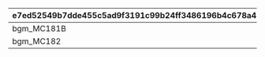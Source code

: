|e7ed52549b7dde455c5ad9f3191c99b24ff3486196b4c678a493c917b97456fa|c1302479fe88702a906ad4b57f0a00f0c79b44fff064f2abee73401ed8fdd992|f6dfd0b468692592f6434f6e6ae2d6f61416d44ca6d640d0f22c4e1a3a57e1be|3904a9fe70430ad8a47c06acdd3830db0f2c87b41461457884eb3db75d140635|d0dae85dd49ca665fa911a6e2a89d1d51ba0e1ba6f571deacb489202fb0679c9|7b866e1929ad6e098d96f2d8a9c1655f2df921d9af2f09ca0c7c3e09d0c9894d|
| --- | --- | --- | --- | --- | --- |
|bgm_MC181B|0|5|804100501|1|1005|
|bgm_MC182|804100601|5|804100502|2|1005|